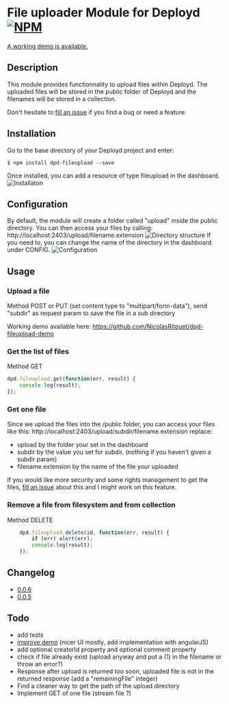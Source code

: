 File uploader Module for Deployd [![NPM](https://nodei.co/npm/dpd-fileupload.png?compact=true)](https://npmjs.org/package/dpd-fileupload/)
=========================
[A working demo is available.](https://github.com/NicolasRitouet/dpd-fileupload-demo)

## Description
This module provides functionnality to upload files within Deployd.
The uploaded files will be stored in the public folder of Deployd and the filenames will be stored in a collection.

Don't hesitate to [fill an issue](https://github.com/NicolasRitouet/dpd-fileupload/issues/new) if you find a bug or need a feature.

## Installation

Go to the base directory of your Deployd project and enter:

```shell
$ npm install dpd-fileupload --save
```

Once installed, you can add a resource of type fileupload in the dashboard.
![Installaton](https://raw2.github.com/NicolasRitouet/nicolasritouet.github.io/master/images/dashboard-choose-resource.png)

## Configuration
By default, the module will create a folder called "upload" inside the public directory. You can then access your files by calling: http://localhost:2403/upload/filename.extension
![Directory structure](https://raw2.github.com/NicolasRitouet/nicolasritouet.github.io/master/images/directory-structure.png)
If you need to, you can change the name of the directory in the dashboard under CONFIG.
![Configuration](https://raw2.github.com/NicolasRitouet/nicolasritouet.github.io/master/images/dashboard-config.png)

## Usage
### Upload a file
Method POST or PUT (set content type to "multipart/form-data"), send "subdir" as request param to save the file in a sub directory

Working demo available here: https://github.com/NicolasRitouet/dpd-fileupload-demo

### Get the list of files
Method GET

```js
dpd.fileupload.get(function(err, result) {
    console.log(result);
});
```

### Get one file
Since we upload the files into the /public folder, you can access your files like this:
http://localhost:2403/upload/subdir/filename.extension
replace:
- upload by the folder your set in the dashboard
- subdir by the value you set for subdir. (nothing if you haven't given a subdir param)
- filename.extension by the name of the file your uploaded

If you would like more security and some rights management to get the files, [fill an issue](https://github.com/NicolasRitouet/dpd-fileupload/issues/new) about this and I might work on this feature.


### Remove a file from filesystem and from collection
Method DELETE

```js
    dpd.fileupload.delete(id, function(err, result) {
        if (err) alert(err);
        console.log(result);
    });
```


## Changelog
- [0.0.6](https://github.com/NicolasRitouet/dpd-fileupload/releases/tag/0.0.6)
- [0.0.5](https://github.com/NicolasRitouet/dpd-fileupload/releases/tag/0.0.5)

Todo
----
- add tests
- [improve demo](https://github.com/NicolasRitouet/dpd-fileupload-demo) (nicer UI mostly, add implementation with angularJS)
- add optional creatorId property and optional comment property
- check if file already exist (upload anyway and put a (1) in the filename or throw an error?)
- Response after upload is returned too soon, uploaded file is not in the returned response (add a "remainingFile" integer)
- Find a cleaner way to get the path of the upload directory
- Implement GET of one file (stream file ?)

